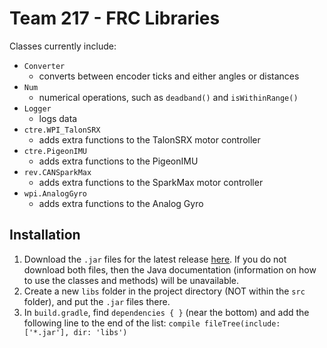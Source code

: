 # Team 217 - FRC Libraries

Classes currently include:

- `Converter`
  - converts between encoder ticks and either angles or distances
- `Num`
  - numerical operations, such as `deadband()` and `isWithinRange()`
- `Logger`
  - logs data
- `ctre.WPI_TalonSRX`
  - adds extra functions to the TalonSRX motor controller
- `ctre.PigeonIMU`
  - adds extra functions to the PigeonIMU
- `rev.CANSparkMax`
  - adds extra functions to the SparkMax motor controller
- `wpi.AnalogGyro`
  - adds extra functions to the Analog Gyro

## Installation

1) Download the `.jar` files for the latest release [here](https://github.com/Team217/FRC-217-Libraries/releases). If you do not download both files, then the Java documentation (information on how to use the classes and methods) will be unavailable.
2) Create a new `libs` folder in the project directory (NOT within the `src` folder), and put the `.jar` files there.
3) In `build.gradle`, find `dependencies { }` (near the bottom) and add the following line to the end of the list: `compile fileTree(include: ['*.jar'], dir: 'libs')`
